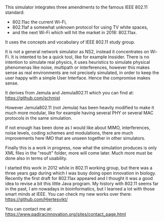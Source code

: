 This simulator integrates three amendments to the famous IEEE 802.11 standard:
* 802.11ac the current Wi-Fi,
* 802.11af a somewhat unknown protocol for using TV white spaces,
* and the next Wi-Fi which will hit the market in 2018: 802.11ax. 

It uses the concepts and vocabulary of IEEE 802.11 study group. 

It is not a general network simulator as NS2, instead it concentrates on Wi-Fi. It is intented to be a quick tool, like for example Inssider.
There is no intention to simulate real physics, it uses heuristics to simulate physical phenomenas like noise, multipath or interferences, however this makes sense as real environments are not precisely simulated, in order to keep the user happy with a simple User Interface. Hence the compromise makes sense.

It derives from Jemula and Jemula802.11 which you can find at: https://github.com/schmist

However Jemula802.11 (not Jemula) has been heavily modified to make it much more modular, like for example having several PHY or several MAC protocols in the same simulation. 

If not enough has been done as I would like about MIMO, interferences, noise levels, coding schemes and modulations, there are much improvements here IMO that are unseen together in other simulators. 

Finally this is a work in progress, now what the simulation produces is only XML files in the "result" folder, more will come later.
Much more must be done also in terms of usability.

I started this work in 2012 while in 802.11 working group, but there was a three years gap during which I was busy doing open innovation in biology. 
Recently the first draft for 802.11ax appeared and I thought it was a good idea to revise a bit this little Java program.
My history with 802.11 seems far in the past, I am nowadays in bioinformatics, but I learned a lot with those smart minds at IEEE.
You can check my new works over there: https://github.com/Hjertesvikt/

You can contact me at: https://www.padiracinnovation.org/sites/contact_page.html


